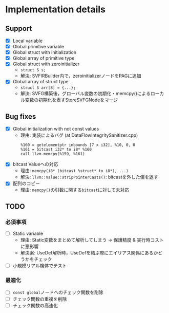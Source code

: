 # Implementation details

## Support

- [x] Local variable
- [x] Global primitive variable
- [x] Global struct with initialization
- [x] Global array of primitive type
- [x] Global struct with zeroinitializer
  - `struct S s;`
  - 解決: SVFIRBuilder内で，zeroinitializerノードをPAGに追加
- [x] Global array of struct type
  - `struct S arr[8] = {...};`
  - 解決: SVFG構築後，グローバル変数の初期化・memcpy()によるローカル変数の初期化を表すStoreSVFGNodeをマージ

## Bug fixes

- [x] Global initialization with not const values
  - 理由: 実装によるバグ (at DataFlowIntegritySanitizer.cpp)
    ```
    %160 = getelementptr inbounds [7 x i32], %10, 0, 0
    %161 = bitcast i32* to i8* %160
    call llvm.memcpy(%159, %161)
    ```
- [x] bitcast Valueへの対応
  - 理由: `memcpy(i8* (bitcast %struct* to i8*), ...)`
  - 解決: `llvm::Value::stripPointerCasts()`: bitcastを外した値を返す
- [x] 配列のコピー
  - 理由: `memcpy()`の引数に関する`bitcast`に対して未対応

## TODO

### 必須事項

- [ ] Static variable
  - 理由: Static変数をまとめて解析してしまう &rarr; 保護精度 & 実行時コストに悪影響
  - 解決案: UseDef解析時，UseDefを結ぶ際にエイリアス関係にあるかどうかをチェック
- [ ] 小規模リアル検体でテスト

### 最適化

- [ ] `const global`ノードへのチェック関数を削除
- [ ] チェック関数の重複を削除
- [ ] チェック関数の高速化